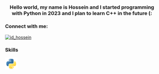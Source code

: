 <h3 align="center">Hello world, my name is Hossein and I started programming with Python in 2023 and I plan to learn C++ in the future (:</h3>
<h3 align="left">Connect with me:</h3>
<p align="left">
<a href="https://twitter.com/id_hossein" target="blank"><img align="center" src="https://raw.githubusercontent.com/rahuldkjain/github-profile-readme-generator/master/src/images/icons/Social/twitter.svg" alt="id_hossein" height="30" width="40" /></a>
<a 
</p>

<h3 align="left">Skills</h3>
<p  </a> <a href="https://www.python.org" target="_blank" rel="noreferrer"> <img src="https://raw.githubusercontent.com/devicons/devicon/master/icons/python/python-original.svg" alt="python" width="40" height="40"/> </a> </p>
